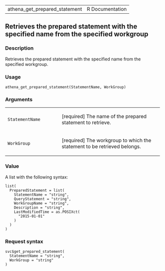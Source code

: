 <table style="width: 100%;">
<tbody>
<tr class="odd">
<td>athena_get_prepared_statement</td>
<td style="text-align: right;">R Documentation</td>
</tr>
</tbody>
</table>

## Retrieves the prepared statement with the specified name from the specified workgroup

### Description

Retrieves the prepared statement with the specified name from the
specified workgroup.

### Usage

    athena_get_prepared_statement(StatementName, WorkGroup)

### Arguments

<table>
<colgroup>
<col style="width: 35%" />
<col style="width: 65%" />
</colgroup>
<tbody>
<tr class="odd">
<td><code
id="athena_get_prepared_statement_:_StatementName">StatementName</code></td>
<td><p>[required] The name of the prepared statement to
retrieve.</p></td>
</tr>
<tr class="even">
<td><code
id="athena_get_prepared_statement_:_WorkGroup">WorkGroup</code></td>
<td><p>[required] The workgroup to which the statement to be retrieved
belongs.</p></td>
</tr>
</tbody>
</table>

### Value

A list with the following syntax:

    list(
      PreparedStatement = list(
        StatementName = "string",
        QueryStatement = "string",
        WorkGroupName = "string",
        Description = "string",
        LastModifiedTime = as.POSIXct(
          "2015-01-01"
        )
      )
    )

### Request syntax

    svc$get_prepared_statement(
      StatementName = "string",
      WorkGroup = "string"
    )
